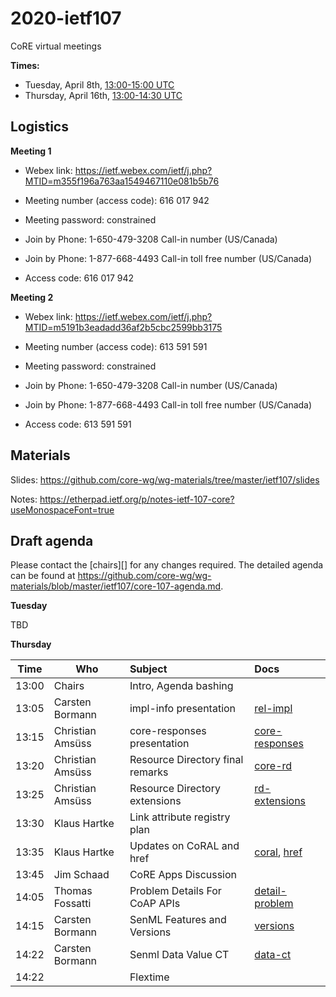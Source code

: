 # 2020-ietf107

CoRE virtual meetings

**Times:** 
* Tuesday, April 8th, [13:00-15:00 UTC](https://www.timeanddate.com/worldclock/fixedtime.html?msg=CoRE+Meeting&iso=20200408T13)
* Thursday, April 16th, [13:00-14:30 UTC](https://www.timeanddate.com/worldclock/fixedtime.html?msg=CoRE+Meeting&iso=20200416T13&p1=%3A&ah=2)

## Logistics

**Meeting 1**
  * Webex link: https://ietf.webex.com/ietf/j.php?MTID=m355f196a763aa1549467110e081b5b76
  * Meeting number (access code): 616 017 942
  * Meeting password: constrained

  * Join by Phone: 1-650-479-3208 Call-in number (US/Canada)
  * Join by Phone: 1-877-668-4493 Call-in toll free number (US/Canada)
  * Access code: 616 017 942
 
**Meeting 2**
  * Webex link: https://ietf.webex.com/ietf/j.php?MTID=m5191b3eadadd36af2b5cbc2599bb3175
  * Meeting number (access code): 613 591 591
  * Meeting password: constrained

  * Join by Phone: 1-650-479-3208 Call-in number (US/Canada)
  * Join by Phone: 1-877-668-4493 Call-in toll free number (US/Canada)
  * Access code: 613 591 591
  
## Materials

Slides: <https://github.com/core-wg/wg-materials/tree/master/ietf107/slides> 

Notes: <https://etherpad.ietf.org/p/notes-ietf-107-core?useMonospaceFont=true>

## Draft agenda

Please contact the [chairs][] for any changes required. The detailed agenda can be found at <https://github.com/core-wg/wg-materials/blob/master/ietf107/core-107-agenda.md>.

**Tuesday**

TBD

**Thursday**

| Time  | Who              | Subject                          | Docs                             |
| ----- | ---------------- |:-------------------------------- |:-------------------------------- |
| 13:00 | Chairs           | Intro, Agenda bashing            |                                  |
| 13:05 | Carsten Bormann  | impl-info presentation           | [rel-impl][rel-impl]             |
| 13:15 | Christian Amsüss | core-responses presentation      | [core-responses][core-responses] |
| 13:20 | Christian Amsüss | Resource Directory final remarks | [core-rd][core-rd]               |
| 13:25 | Christian Amsüss | Resource Directory extensions    | [rd-extensions][rd-extensions]   |
| 13:30 | Klaus Hartke     | Link attribute registry plan     |                                  |
| 13:35 | Klaus Hartke     | Updates on CoRAL and href        | [coral][coral], [href][href]     |
| 13:45 | Jim Schaad       | CoRE Apps Discussion             |                                  |
| 14:05 | Thomas Fossatti  | Problem Details For CoAP APIs    | [detail-problem][detail-problem] |
| 14:15 | Carsten Bormann  | SenML Features and Versions      | [versions][versions]             |
| 14:22 | Carsten Bormann  | Senml Data Value CT              | [data-ct][data-ct]               |
| 14:22 |                  | Flextime                         |                                  |

[rel-impl]: https://tools.ietf.org/html/draft-bormann-t2trg-rel-impl-01
[core-responses]: https://tools.ietf.org/html/draft-bormann-core-responses-00
[core-rd]: https://tools.ietf.org/html/draft-ietf-core-resource-directory-24
[rd-extensions]: https://tools.ietf.org/html/draft-amsuess-core-resource-directory-extensions-03
[coral]: https://tools.ietf.org/html/draft-ietf-core-coral
[href]: https://tools.ietf.org/html/draft-ietf-core-href
[detail-problem]: https://tools.ietf.org/html/draft-fossati-core-coap-problem-02 
[versions]: https://tools.ietf.org/html/draft-bormann-core-senml-versions-01
[data-ct]: https://tools.ietf.org/html/draft-ietf-core-senml-data-ct-01